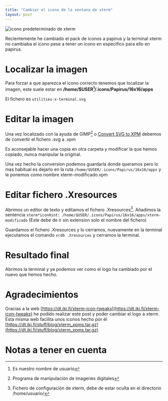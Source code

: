 ```yaml
---
title: "Cambiar el icono de la ventana de xterm"
layout: post
---
```

![icono predeterminado de xterm](https://user-images.githubusercontent.com/16481438/232235478-5c3c4fca-f1d6-4d05-8bd8-615ea6ca98f5.png)

Recientemente he cambiado el pack de iconos a papirus y la terminal xterm no cambiaba el icono pese a tener un icono en especifico para ello en papirus.

# Localizar la imagen

Para forzar a que aparezca el icono correcto tenemos que localizar la imagen, este suele estar en **/home/$USER[^1]/.icons/Papirus/16x16/apps**

El fichero es `utilities-x-terminal.svg`

# Editar la imagen

Una vez localizado con la ayuda de GIMP[^2] o [Convert SVG to XPM](https://convertio.co/es/svg-xpm/) debemos de convertir el fichero .svg a .xpm

Es aconsejable hacer una copia en otra carpeta y modificar la que hemos copiado, nunca manipular la original.

Una vez hecho la conversion podemos guardarla donde queramos pero lo mas habitual es dejarlo en la ruta `/home/$USER/.icons/Papirus/16x16/apps` y le ponemos como nombre
xterm-modificado.xpm

# Editar fichero .Xresources

Abrimos un editor de texto y editamos el fichero .Xresources[^3]. Añadimos la sentencia `xterm*iconHint: /home/$USER/.icons/Papirus/16x16/apps/xterm-modificado` (Este debe de ir sin extension solo el nombre del fichero)

Guardamos el fichero .Xresources y lo cerramos, nuevamente en la terminal ejecutamos el comando `xrdb .Xresources` y cerramos la terminal.

# Resultado final

Abrimos la terminal y ya podemos ver como el logo ha cambiado por el nuevo que hemos hecho.

# Agradecimientos

Gracias a la web [https://dt.iki.fi/xterm-icon-tweaks](https://dt.iki.fi/xterm-icon-tweaks) he podido realizar este post y poder cambiar el logo a xterm. Esta misma web facilita unos iconos hecho por él [https://dt.iki.fi/stuff/blog/xterm_xpms.tar.gz](https://dt.iki.fi/stuff/blog/xterm_xpms.tar.gz)

# Notas a tener en cuenta
[^1]: Es nuestro nombre de usuario
[^2]: Programa de manipulación de imagenes digitales
[^3]: Fichero de configuración de xterm, debe de estar oculta en el directorio /home/usuario/
